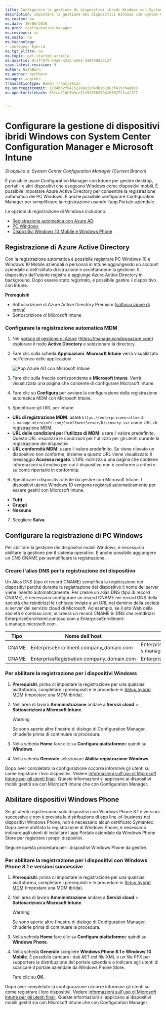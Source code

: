 ```yaml
---
title: Configurare la gestione di dispositivi ibridi Windows con System Center Configuration Manager e Microsoft Intune
description: Impostare la gestione dei dispositivi Windows con System Center Configuration Manager e Microsoft Intune.
ms.custom: na
ms.date: 10/06/2016
ms.prod: configuration-manager
ms.reviewer: na
ms.suite: na
ms.technology:
- configmgr-hybrid
ms.tgt_pltfrm: na
ms.topic: get-started-article
ms.assetid: dc1f70f5-64ab-42ab-aa91-d3858803e12f
caps.latest.revision: 9
author: NathBarn
ms.author: nathbarn
manager: angrobe
translationtype: Human Translation
ms.sourcegitcommit: 1134bb2f04152288e72d40b1b1083f415cb4e900
ms.openlocfilehash: 55fca210e5b3ce11e513662994105027f1a4f227


---
```

# <a name="set-up-windows-hybrid-device-management-with-system-center-configuration-manager-and-microsoft-intune"></a>Configurare la gestione di dispositivi ibridi Windows con System Center Configuration Manager e Microsoft Intune

*Si applica a: System Center Configuration Manager (Current Branch)*

È possibile usare Configuration Manager con Intune per gestire desktop, portatili e altri dispositivi che eseguono Windows come dispositivi mobili. È possibile impostare Azure Active Directory per consentire la registrazione automatica dei PC Windows. È anche possibile configurare Configuration Manager per semplificare la registrazione usando l'app Portale aziendale.


Le opzioni di registrazione di Windows includono:

- [Registrazione automatica con Azure AD](#azure-active-directory-enrollment)
- [PC Windows](#set-up-windows-device-enrollment)
- [Dispositivi Windows 10 Mobile e Windows Phone](#enable-windows-phone-devices)

## <a name="azure-active-directory-enrollment"></a>Registrazione di Azure Active Directory

Con la registrazione automatica è possibile registrare PC Windows 10 e Windows 10 Mobile aziendali o personali in Intune aggiungendo un account aziendale o dell'istituto di istruzione e accettandone la gestione. Il dispositivo dell'utente registra e aggiunge Azure Active Directory in background. Dopo essere stato registrato, è possibile gestire il dispositivo con Intune.

**Prerequisiti**
- Sottoscrizione di Azure Active Directory Premium ([sottoscrizione di prova](http://go.microsoft.com/fwlink/?LinkID=816845))
- Sottoscrizione di Microsoft Intune


### <a name="configure-automatic-mdm-enrollment"></a>Configurare la registrazione automatica MDM

1. Nel [portale di gestione di Azure](https://manage.windowsazure.com) (https://manage.windowsazure.com) esplorare il nodo **Active Directory** e selezionare la directory.

2. Fare clic sulla scheda **Applicazioni**. **Microsoft Intune** verrà visualizzato nell'elenco delle applicazioni.

    ![App Azure AD con Microsoft Intune](../media/aad-intune-app.png)

3. Fare clic sulla freccia corrispondente a **Microsoft Intune**. Verrà visualizzata una pagina che consente di configurare Microsoft Intune.

4. Fare clic su **Configura** per avviare la configurazione della registrazione automatica MDM con Microsoft Intune.

5. Specificare gli URL per Intune:

  - **URL di registrazione MDM**: usare `https://enterpriseenrollment-s.manage.microsoft.com/EnrollmentServer/Discovery.svc` come URL di registrazione MDM.
  - **URL delle condizioni per l'utilizzo di MDM**: usare il valore predefinito. Questo URL visualizza le condizioni per l'utilizzo per gli utenti durante la registrazione dei dispositivi.
  - **URL conformità MDM**: usare il valore predefinito. Se viene rilevato un dispositivo non conforme, insieme a questo URL viene visualizzato il messaggio **Accesso negato**. L'URL indirizza a una pagina che contiene informazioni sul motivo per cui il dispositivo non è conforme a criteri e su come riportarlo in conformità.

6.  Specificare i dispositivi utente da gestire con Microsoft Intune. I dispositivi utente Windows 10 vengono registrati automaticamente per essere gestiti con Microsoft Intune.

  - **Tutti**
  - **Gruppi**
  - **Nessuno**

7. Scegliere **Salva**.

## <a name="configure-windows-pc-enrollment"></a>Configurare la registrazione di PC Windows
 Per abilitare la gestione dei dispositivi mobili Windows, è necessario abilitare la gestione per il sistema operativo.  È anche possibile aggiungere un DNS CNAME per semplificare la registrazione.

### <a name="create-dns-alias-for-device-enrollment"></a>Creare l'alias DNS per la registrazione del dispositivo  
 Un Alias DNS (tipo di record CNAME) semplifica la registrazione dei dispositivi perché durante la registrazione del dispositivo il nome del server viene inserito automaticamente. Per creare un alias DNS (tipo di record CNAME), è necessario configurare un record CNAME nei record DNS della società che reindirizzi le richieste inviate a un URL nel dominio della società ai server del servizio cloud di Microsoft.  Ad esempio, se il sito Web della società è contoso.com, si creerà un record CNAME in DNS che reindirizzi EnterpriseEnrollment.contoso.com a EnterpriseEnrollment-s.manage.microsoft.com.  

|Tipo|Nome dell'host|Punta a|  
|----------|---------------|---------------|  
|CNAME|EnterpriseEnrollment.company_domain.com|EnterpriseEnrollment-s.manage.microsoft.com|  
|CNAME|EnterpriseRegistration.company_domain.com|EnterpriseRegistration.windows.net|  
### <a name="to-enable-enrollment-for-windows-devices"></a>Per abilitare la registrazione per i dispositivi Windows  

1.  **Prerequisiti**: prima di impostare la registrazione per una qualsiasi piattaforma, completare i prerequisiti e le procedure in [Setup hybrid MDM](setup-hybrid-mdm.md) (Impostare una MDM ibrida).  

2.  Nell'area di lavoro **Amministrazione** andare a **Servizi cloud** > **Sottoscrizioni a Microsoft Intune**.  

    > [!WARNING]  
    >  Se sono aperte altre finestre di dialogo di Configuration Manager, chiuderle prima di continuare la procedura.  

3.  Nella scheda **Home** fare clic su **Configura piattaforme**e quindi su **Windows**.  

4.  Nella scheda **Generale** selezionare **Abilita registrazione Windows**.  

 Dopo aver completato la configurazione occorre informare gli utenti su come registrare i loro dispositivi. Vedere [Informazioni sull'uso di Microsoft Intune per gli utenti finali](https://docs.microsoft.com/intune/deploy-use/what-to-tell-your-end-users-about-using-microsoft-intune). Queste informazioni si applicano ai dispositivi mobili gestiti sia con Microsoft Intune che con Configuration Manager.

## <a name="enable-windows-phone-devices"></a>Abilitare dispositivi Windows Phone  
  Se gli utenti registreranno solo dispositivi con Windows Phone 8.1 e versioni successive e non è prevista la distribuzione di app line-of-business nei dispositivi Windows Phone, non è necessario alcun certificato Symantec. Dopo avere abilitato la registrazione di Windows Phone, è necessario indicare agli utenti di installare l'app Portale aziendale da Windows Phone Store per registrare i propri dispositivi.  

  Seguire questa procedura per i dispositivi Windows Phone da gestire.  

### <a name="to-enable-enrollment-for-windows-phone-81-and-later-devices"></a>Per abilitare la registrazione per i dispositivi con Windows Phone 8.1 e versioni successive  

 1.  **Prerequisiti**: prima di impostare la registrazione per una qualsiasi piattaforma, completare i prerequisiti e le procedure in [Setup hybrid MDM](setup-hybrid-mdm.md) (Impostare una MDM ibrida).  

 2.  Nell'area di lavoro **Amministrazione** andare a **Servizi cloud** > **Sottoscrizioni a Microsoft Intune**.  

     > [!WARNING]  
     >  Se sono aperte altre finestre di dialogo di Configuration Manager, chiuderle prima di continuare la procedura.  

 3.  Nella scheda **Home** fare clic su **Configura piattaforme**e quindi su **Windows Phone**.  

 4.  Nella scheda **Generale** scegliere  **Windows Phone 8.1 e Windows 10 Mobile**. È possibile caricare i dati AET del file XML o un file PFX per supportare la distribuzione del portale aziendale o indicare agli utenti di scaricare il portale aziendale da Windows Phone Store.  

      Fare clic su **OK**.  

  Dopo aver completato la configurazione occorre informare gli utenti su come registrare i loro dispositivi. Vedere [Informazioni sull'uso di Microsoft Intune per gli utenti finali](https://docs.microsoft.com/intune/deploy-use/what-to-tell-your-end-users-about-using-microsoft-intune). Queste informazioni si applicano ai dispositivi mobili gestiti sia con Microsoft Intune che con Configuration Manager.  



<!--HONumber=Nov16_HO1-->


